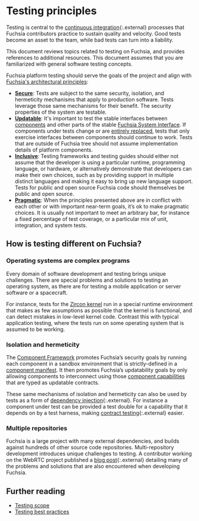 # Testing principles

Testing is central to the
[continuous integration][continuous-integration]{:.external} processes that
Fuchsia contributors practice to sustain quality and velocity. Good tests become
an asset to the team, while bad tests can turn into a liability.

This document reviews topics related to testing on Fuchsia, and provides
references to additional resources. This document assumes that you are
familiarized with general software testing concepts.

Fuchsia platform testing should serve the goals of the project and align with
[Fuchsia's architectural principles][principles]:

- **[Secure][principles-secure]**: Tests are subject to the same security,
  isolation, and hermeticity mechanisms that apply to production software. Tests
  leverage those same mechanisms for their benefit. The security properties of
  the system are testable.
- **[Updatable][principles-updatable]**: It's important to test the stable
  interfaces between [components][glossary.component] and other parts of the
  stable [Fuchsia System Interface][fsi]. If components under tests change or
  are [entirely replaced][netstack3-roadmap], tests that only exercise
  interfaces between components should continue to work. Tests that are outside
  of Fuchsia tree should not assume implementation details of platform
  components.
- **[Inclusive][principles-inclusive]**: Testing frameworks and testing guides
  should either not assume that the developer is using a particular runtime,
  programming language, or hardware, or alternatively demonstrate that
  developers can make their own choices, such as by providing support in
  multiple distinct languages and making it easy to bring up new language
  support. Tests for public and open source Fuchsia code should themselves be
  public and open source.
- **[Pragmatic][principles-pragmatic]**: When the principles presented above are
  in conflict with each other or with important near-term goals, it’s ok to make
  pragmatic choices. It is usually not important to meet an arbitrary bar, for
  instance a fixed percentage of test coverage, or a particular mix of
  unit, integration, and system tests.

## How is testing different on Fuchsia?

### Operating systems are complex programs

Every domain of software development and testing brings unique challenges. There
are special problems and solutions to testing an operating system, as there are
for testing a mobile application or server software or a spacecraft.

For instance, tests for the [Zircon kernel][glossary.zircon] run in a special
runtime environment that makes as few assumptions as possible that the kernel is
functional, and can detect mistakes in low-level kernel code. Contrast this with
typical application testing, where the tests run on some operating system that
is assumed to be working.

### Isolation and hermeticity

The [Component Framework][cf] promotes Fuchsia’s security goals by running each
component in a sandbox environment that is strictly-defined in a
[component manifest][cf-manifests]. It then promotes Fuchsia’s updatability
goals by only allowing components to interconnect using those
[component capabilities][cf-capabilities] that are typed as updatable contracts.

These same mechanisms of isolation and hermeticity can also be used by tests as
a form of [dependency injection][wikipedia-dependency-injection]{:.external}.
For instance a component under test can be provided a test double for a
capability that it depends on by a test harness, making
[contract testing][contract-test]{:.external} easier.

### Multiple repositories

Fuchsia is a large project with many external dependencies, and builds against
hundreds of other source code repositories. Multi-repository development
introduces unique challenges to testing. A contributor working on the WebRTC
project published a [blog post][multi-repo-dev]{:.external} detailing many of
the problems and solutions that are also encountered when developing Fuchsia.

## Further reading

* [Testing scope][test-scope]
* [Testing best practices][best-practices]

[fsi]: /docs/concepts/packages/system.md
[netstack3-roadmap]: /docs/contribute/roadmap/2021/netstack3.md
[test-scope]: /docs/contribute/testing/scope.md
[best-practices]: /docs/contribute/testing/best-practices.md
[continuous-integration]: https://martinfowler.com/articles/continuousIntegration.html
[principles]: /docs/concepts/index.md
[principles-inclusive]: /docs/concepts/principles/inclusive.md
[principles-pragmatic]: /docs/concepts/principles/pragmatic.md
[principles-secure]: /docs/concepts/principles/secure.md
[principles-updatable]: /docs/concepts/principles/updatable.md
[glossary.component]: /docs/glossary/README.md#component
[glossary.zircon]: /docs/glossary/README.md#zircon
[cf]: /docs/concepts/components/v2/README.md
[cf-capabilities]: /docs/concepts/components/v2/capabilities/README.md
[cf-manifests]: /docs/concepts/components/v2/component_manifests.md
[wikipedia-dependency-injection]: https://en.m.wikipedia.org/wiki/Dependency_injection
[contract-test]: https://martinfowler.com/bliki/ContractTest.html
[multi-repo-dev]: https://testing.googleblog.com/2015/05/multi-repository-development.html

